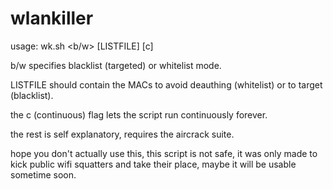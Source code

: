 # wlankiller

usage: wk.sh <INTERFACE> <APMAC> <CHANNEL> <b/w> [LISTFILE] [c]

b/w specifies blacklist (targeted) or whitelist mode.

LISTFILE should contain the MACs to avoid deauthing (whitelist) or to target (blacklist).

the c (continuous) flag lets the script run continuously forever.

the rest is self explanatory, requires the aircrack suite.

hope you don't actually use this, this script is not safe, it was only made to kick public wifi squatters and take their place, maybe it will be usable sometime soon.
